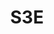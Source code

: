 ---
title: "S3E"
description: "3MP Indoor Pan & Tilt Wi-Fi Camera"
image: "/images/categories/products/accessories/BAT-LA5800/BAT-LA58002.png"
images:
  - url: "/images/categories/products/accessories/BAT-LA5800/BAT-LA58002.png"
    caption: "Front view"
features:
  - High quality image with 3MP, 1/3.0" CMOS sensor
  - 2304×1296@25fps in the main stream
  - Support 4G access to the network
  - Ultra 265, H.265, H.264
  - Support digital WDR (Wide Dynamic Range)
  - Built-in Mic & Speaker, support two-way audio for better interaction
  - Support sound and light warning, make warning and alarming more noticeable
  - Smart IR, up to 30m (98ft) IR and 30m (98ft) warm light distance
  - Supports 512GB Micro SD card
  - IP66 ingress protection
specifications: 
  Sensor: 1/3", 3.0 megapixel, progressive scan, CMOS
  Minimum Illumination: Colour:- 0.02 lux (F2.0, AGC ON); 0 lux with IR on
  Day/Night: IR-cut filter with auto switch (ICR)
  Shutter: Auto/Manual, 1/4 ~ 1/100000s
  WDR: DWDR
  Lens Type: 4.0mm @F2.0
  Iris: Fixed
  Angle of View (H): 80.6°
  Angle of View (V): 43.3°
  Angle of View (O): 86.4°
  IR Range: Up to 10m (33ft)
  Wavelength: 850nm
  IR On/Off Control: Auto/Manual
  Video Compression: Ultra 265, H.265, H.264
  Frame Rate: Main Stream:- 3MP (2304*1296), Max 25fps; 2MP (1920*1080), Max 30fps; 720P (1280*720), Max 30fps; Sub Stream:- 640*360, Max 30fps; 2CIF (704*288), Max 30fps; CIF (352*288), Max 30fps
  Video Bit Rate: 128 Kbps~2048 Kbps
  ROI: Up to 8 areas
  Video Stream: Dual streams
  OSD: Up to 2 OSDs
  Privacy Mask: Support
  White Balance: Auto/Outdoor/Fine Tune/Sodium Lamp/Locked/Auto2
  Digital Noise Reduction: 2D/3D DNR
  Smart IR: Support
  Flip: Normal/Flip Vertical/Flip Horizontal/180°
  HLC: N/A
  BLC: N/A
  Defog: Digital Defog
  Basic Detection: Human body detection, Motion detection, Audio Detection
  Auto Tracking: Support
  General Function: IP address filtering, Access policy, ARP protection, RTSP authentication, User authentication, HTTP authentication
  Audio Compression: G.711U, G.711A
  Audio Bitrate: 64 Kbps
  Two-way Audio: Support
  Suppression: Support
  Sampling Rate: 8 kHz
  Edge Storage: Micro SD, up to 256GB
  Network Storage: ANR
  Wi-Fi: 2.4G Wi-Fi (IEEE802.11b/g/n), built-in antenna
  Protocols: IPv4, TCP, UDP, DHCP, RTSP, DNS, DDNS, NTP, HTTP
  Compatible Integration: API
  Client: Uniarch Client, Uniarch APP
  Web Browser: Plug-in required live view:- IE 10 and above, Chrome 45 and above, Firefox 52 and above, Edge 79 and above
  Pan Range: 0° ~ 355°
  Pan Speed: 17°/s ~ 50°/s (Preset speed:- 50°/s)
  Tilt Range: -15° ~ 90°
  Tilt Speed: 17°/s ~ 50°/s (Preset speed:- 50°/s)
  Number of Presets: 20
  Home Position: Support
  Built-in Mic: Support
  Built-in Speaker: Support
  WIFI: Support
  Network: 1 * RJ45 10M/100M Base-TX Ethernet
  EMC: CE EMC (EN 55032,EN 61000-3-3,EN IEC 61000-3-2,EN 55035)
  FCC: FCC 47 CFR part15 B
  RF: FCC ID (FCC CFR 47 part15 C)
  CE RED: EN 301 489-1, EN 301 489-17, EN 300 328, EN 62311
  Safety: CE LVD (EN 62368-1)
  Environment: CE-RoHS (2011/65/EU;(EU)2015/863); WEEE (2012/19/EU)
  Power: DC 5V/1.5A, USB type-C interface
  Dimensions: Φ80 x 120mm (Ø 3.1” x 4.8”)
  Weight: 0.22kg(0.49lb)
  Working Environment: -10℃~50℃(-14°F ~ 122°F)，Humidity:- ≤95% RH (non-condensing)
  Storage Environment: -10℃~50℃(-14°F ~ 122°F)，Humidity:- ≤95% RH (non-condensing)
  Surge Protection: N/A
  Reset Button: Support
  LED indicator: 1, red/blue
---